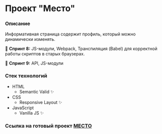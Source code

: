 # Проект "Место"

### Описание
Информативная страница содержит профиль, который можно динамически изменять.

🎯 **Спринт 8:** JS-модули, Webpack, Транспиляция (Babel) для корректной работы скриптов в старых браузерах.

🎯 **Спринт 9:** API, JS-модули

### Стек технологий
* HTML
  * Semantic Valid ✨
* CSS
  * Responsive Layout ✨
* JavaScript
  * Vanilla JS ✨

### Ссылка на готовый проект [МЕСТО](https://whodef.github.io/mesto/)
